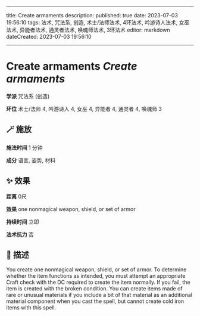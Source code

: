 
---
title: Create armaments
description: 
published: true
date: 2023-07-03 19:56:10
tags: 法术, 咒法系, 创造, 术士/法师法术, 4环法术, 吟游诗人法术, 女巫法术, 异能者法术, 通灵者法术, 唤魂师法术, 3环法术
editor: markdown
dateCreated: 2023-07-03 19:56:10

---

# **Create armaments** *Create armaments*

**学派** 咒法系 (创造) 

**环位** 术士/法师 4, 吟游诗人 4, 女巫 4, 异能者 4, 通灵者 4, 唤魂师 3

## 🪄 施放

**施法时间** 1 分钟

**成分** 语言, 姿势, 材料

## ✨ 效果  

**距离** 0尺 

**效果** one nonmagical weapon, shield, or set of armor 

**持续时间** 立即 

**法术抗力** 否

## 📖 描述

You create one nonmagical weapon, shield, or set of armor. To determine whether the item functions as intended, you must attempt an appropriate Craft check with the DC required to create the item normally. If you fail, the item is created with the broken condition. You can create items made of rare or unusual materials if you include a bit of that material as an additional material component when you cast the spell, but cannot create cold iron items with this spell.
    